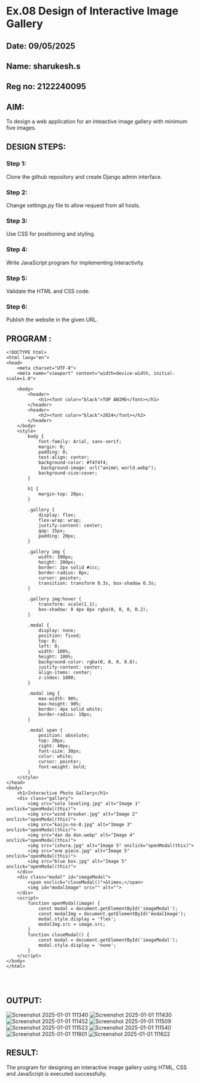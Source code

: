 # Ex.08 Design of Interactive Image Gallery
## Date: 09/05/2025
## Name: sharukesh.s
## Reg no: 2122240095

## AIM:
To design a web application for an inteactive image gallery with minimum five images.

## DESIGN STEPS:

### Step 1:
Clone the github repository and create Django admin interface.

### Step 2:
Change settings.py file to allow request from all hosts.

### Step 3:
Use CSS for positioning and styling.

### Step 4:
Write JavaScript program for implementing interactivity.

### Step 5:
Validate the HTML and CSS code.

### Step 6:
Publish the website in the given URL.

## PROGRAM :
```
<!DOCTYPE html>
<html lang="en">
<head>
    <meta charset="UTF-8">
    <meta name="viewport" content="width=device-width, initial-scale=1.0">
   
    <body>
        <header>
            <h1><font color="black">TOP ANIME</font></h1>
        </header>
        <header>
            <h2><font color="black">2024</font></h2>
        </header>
    </body>
    <style>
        body {
            font-family: Arial, sans-serif;
            margin: 0;
            padding: 0;
            text-align: center;
            background-color: #f4f4f4;
             background-image: url("anime\ world.webp");
            background-size:cover;
        }

        h1 {
            margin-top: 20px;
        }

        .gallery {
            display: flex;
            flex-wrap: wrap;
            justify-content: center;
            gap: 15px;
            padding: 20px;
        }

        .gallery img {
            width: 300px;
            height: 200px;
            border: 2px solid #ccc;
            border-radius: 8px;
            cursor: pointer;
            transition: transform 0.3s, box-shadow 0.3s;
        }

        .gallery img:hover {
            transform: scale(1.1);
            box-shadow: 0 4px 8px rgba(0, 0, 0, 0.2);
        }

        .modal {
            display: none;
            position: fixed;
            top: 0;
            left: 0;
            width: 100%;
            height: 100%;
            background-color: rgba(0, 0, 0, 0.8);
            justify-content: center;
            align-items: center;
            z-index: 1000;
        }

        .modal img {
            max-width: 90%;
            max-height: 90%;
            border: 4px solid white;
            border-radius: 10px;
        }

        .modal span {
            position: absolute;
            top: 20px;
            right: 40px;
            font-size: 30px;
            color: white;
            cursor: pointer;
            font-weight: bold;
        }
    </style>
</head>
<body>
    <h1>Interactive Photo Gallery</h1>
    <div class="gallery">
        <img src="solo leveling.jpg" alt="Image 1" onclick="openModal(this)">
        <img src="wind breaker.jpg" alt="Image 2" onclick="openModal(this)">
        <img src="kaiju-no-8.jpg" alt="Image 3" onclick="openModal(this)">
        <img src="dan da dan.webp" alt="Image 4" onclick="openModal(this)">
        <img src="ishura.jpg" alt="Image 5" onclick="openModal(this)">
        <img src="one piece.jpg" alt="Image 5" onclick="openModal(this)">
        <img src="blue box.jpg" alt="Image 5" onclick="openModal(this)">
    </div>
    <div class="modal" id="imageModal">
        <span onclick="closeModal()">&times;</span>
        <img id="modalImage" src="" alt="">
    </div>
    <script>
        function openModal(image) {
            const modal = document.getElementById('imageModal');
            const modalImg = document.getElementById('modalImage');
            modal.style.display = 'flex';
            modalImg.src = image.src;
        }
        function closeModal() {
            const modal = document.getElementById('imageModal');
            modal.style.display = 'none';
        }
    </script>
</body>
</html>




```

## OUTPUT:

![Screenshot 2025-01-01 111340](https://github.com/user-attachments/assets/d27da855-2a43-4877-aeb5-a3b77ba54663)
![Screenshot 2025-01-01 111430](https://github.com/user-attachments/assets/aa0829a4-208f-4dad-b5b4-2e0a7e65d1b1)
![Screenshot 2025-01-01 111452](https://github.com/user-attachments/assets/cf153fb4-8cbd-4536-ac08-4aa255c4c1cd)
![Screenshot 2025-01-01 111509](https://github.com/user-attachments/assets/d29620ee-a1e7-401b-843d-7502da0262a5)
![Screenshot 2025-01-01 111523](https://github.com/user-attachments/assets/eeea5b0c-39ca-4328-b974-94833775a3c0)
![Screenshot 2025-01-01 111540](https://github.com/user-attachments/assets/d53ae4b9-e192-4ec3-9b68-b4eddd296c56)
![Screenshot 2025-01-01 111601](https://github.com/user-attachments/assets/6ced9b0f-6e06-41b0-9563-4d0bdf05558b)
![Screenshot 2025-01-01 111622](https://github.com/user-attachments/assets/bcde3617-4fed-4096-97e0-c25e82020111)
## RESULT:
The program for designing an interactive image gallery using HTML, CSS and JavaScript is executed successfully.
